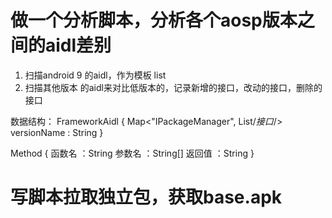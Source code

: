 # 做一个分析脚本，分析各个aosp版本之间的aidl差别
1. 扫描android 9 的aidl，作为模板 list
2. 扫描其他版本 的aidl来对比低版本的，记录新增的接口，改动的接口，删除的接口

数据结构：
FrameworkAidl {
Map<"IPackageManager", List<Method>/*接口*/>
versionName : String
}



Method {
函数名 ：String
参数名 ：String[]
返回值 ：String
}

# 写脚本拉取独立包，获取base.apk